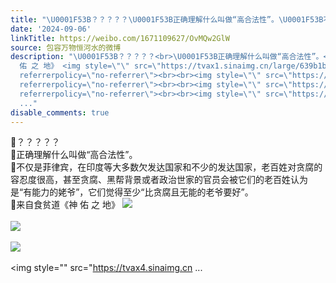 ```yaml
---
title: "\U0001F53B？？？？？\U0001F53B正确理解什么叫做“高合法性”。\U0001F53B不仅是菲律宾，在印度等大多数欠发达国家和不少的发达国家，老百姓对贪腐的容忍度很高，甚至贪腐、黑帮背..."
date: '2024-09-06'
linkTitle: https://weibo.com/1671109627/OvMQw2GlW
source: 包容万物恒河水的微博
description: "\U0001F53B？？？？？<br>\U0001F53B正确理解什么叫做“高合法性”。<br>\U0001F53B不仅是菲律宾，在印度等大多数欠发达国家和不少的发达国家，老百姓对贪腐的容忍度很高，甚至贪腐、黑帮背景或者政治世家的官员会被它们的老百姓认为是“有能力的姥爷”，它们觉得至少“比贪腐且无能的老爷要好”。<br>\U0001F53B来自食贫道《神
  佑 之 地》 <img style=\"\" src=\"https://tvax1.sinaimg.cn/large/639b1bfbly1htefstg09uj21bq0ro1kx.jpg\"
  referrerpolicy=\"no-referrer\"><br><br><img style=\"\" src=\"https://tvax2.sinaimg.cn/large/639b1bfbly1hteftabkkcj21a40rannw.jpg\"
  referrerpolicy=\"no-referrer\"><br><br><img style=\"\" src=\"https://tvax3.sinaimg.cn/large/639b1bfbly1hteftfbab8j219x0rhnmw.jpg\"
  referrerpolicy=\"no-referrer\"><br><br><img style=\"\" src=\"https://tvax4.sinaimg.cn
  ..."
disable_comments: true
---
```

🔻？？？？？<br>🔻正确理解什么叫做“高合法性”。<br>🔻不仅是菲律宾，在印度等大多数欠发达国家和不少的发达国家，老百姓对贪腐的容忍度很高，甚至贪腐、黑帮背景或者政治世家的官员会被它们的老百姓认为是“有能力的姥爷”，它们觉得至少“比贪腐且无能的老爷要好”。<br>🔻来自食贫道《神 佑 之 地》 <img style="" src="https://tvax1.sinaimg.cn/large/639b1bfbly1htefstg09uj21bq0ro1kx.jpg" referrerpolicy="no-referrer"><br><br><img style="" src="https://tvax2.sinaimg.cn/large/639b1bfbly1hteftabkkcj21a40rannw.jpg" referrerpolicy="no-referrer"><br><br><img style="" src="https://tvax3.sinaimg.cn/large/639b1bfbly1hteftfbab8j219x0rhnmw.jpg" referrerpolicy="no-referrer"><br><br><img style="" src="https://tvax4.sinaimg.cn ...